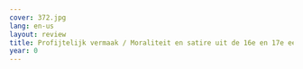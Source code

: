 ```yaml
---
cover: 372.jpg
lang: en-us
layout: review
title: Profijtelijk vermaak / Moraliteit en satire uit de 16e en 17e eeuw
year: 0
---
```


